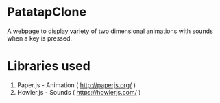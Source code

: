 # PatatapClone
A webpage to display variety of two dimensional animations with sounds when a key is pressed.

# Libraries used 
1. Paper.js - Animation ( http://paperjs.org/ )
2. Howler.js - Sounds   ( https://howlerjs.com/ )
